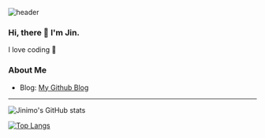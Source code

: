 ![header](https://capsule-render.vercel.app/api?type=wave&color=auto&height=300&section=header&text=capsule%20render&fontSize=90)


### Hi, there 👋 I'm Jin.
I love coding 💓

### About Me
- Blog: [My Github Blog](https://Jinimo.github.io.)

---

![Jinimo's GitHub stats](https://github-readme-stats.vercel.app/api?username=Jinimo&show_icons=true&theme=material-palenight)


[![Top Langs](https://github-readme-stats.vercel.app/api/top-langs/?username=Jinimo&layout=compact)](https://github.com/anuraghazra/github-readme-stats)
